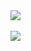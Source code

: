<a href="https://azuredeploy.net/?repository=https://github.com/GetVirtual/ARM-Templates" target="_blank">
    <img src="http://azuredeploy.net/deploybutton.png"/>
</a>

</br>
</br>  


<a href="https://portal.azure.com/#create/Microsoft.Template/uri/https://github.com/GetVirtual/ARM-Templates" target="_blank">
    <img src="http://azuredeploy.net/deploybutton.png"/>
</a>
